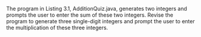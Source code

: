 The program in Listing 3.1, AdditionQuiz.java, generates two integers and prompts the user to enter the sum of these two integers. Revise the program to generate three single-digit integers and prompt the user to enter the multiplication of these three integers.